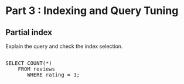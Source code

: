 # Part 3 : Indexing and Query Tuning

## Partial index

Explain the query and check the index selection.

<pre id="example"> 
SELECT COUNT(*) 
    FROM reviews 
       WHERE rating = 1;
</pre>
